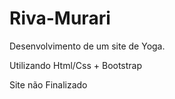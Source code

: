 # Riva-Murari
 
Desenvolvimento de um site de Yoga.

Utilizando Html/Css + Bootstrap


Site não Finalizado
